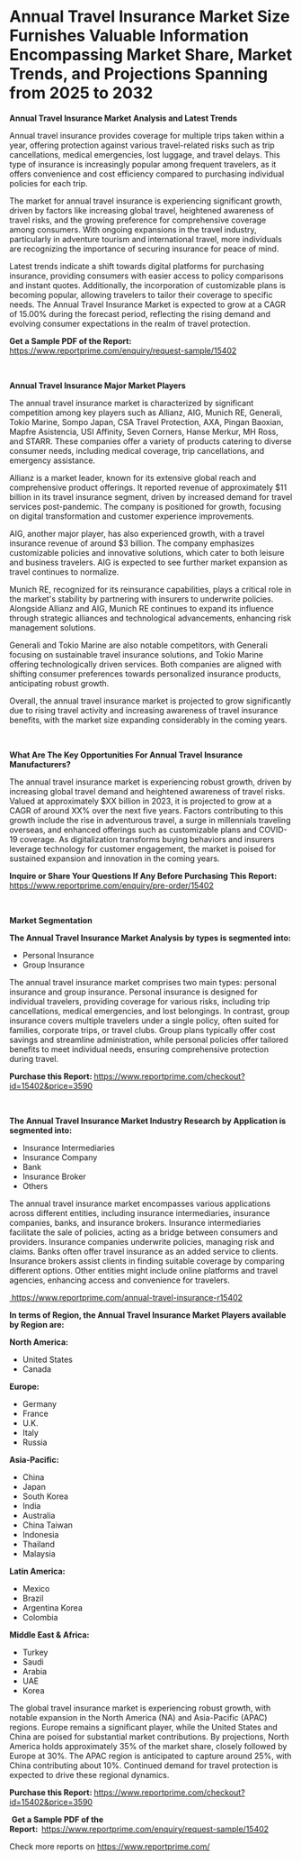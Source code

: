 <p><h1>Annual Travel Insurance Market Size Furnishes Valuable Information Encompassing Market Share, Market Trends, and Projections Spanning from 2025 to 2032</h1></p><p><strong>Annual Travel Insurance Market Analysis and Latest Trends</strong></p>
<p><p>Annual travel insurance provides coverage for multiple trips taken within a year, offering protection against various travel-related risks such as trip cancellations, medical emergencies, lost luggage, and travel delays. This type of insurance is increasingly popular among frequent travelers, as it offers convenience and cost efficiency compared to purchasing individual policies for each trip.</p><p>The market for annual travel insurance is experiencing significant growth, driven by factors like increasing global travel, heightened awareness of travel risks, and the growing preference for comprehensive coverage among consumers. With ongoing expansions in the travel industry, particularly in adventure tourism and international travel, more individuals are recognizing the importance of securing insurance for peace of mind.</p><p>Latest trends indicate a shift towards digital platforms for purchasing insurance, providing consumers with easier access to policy comparisons and instant quotes. Additionally, the incorporation of customizable plans is becoming popular, allowing travelers to tailor their coverage to specific needs. The Annual Travel Insurance Market is expected to grow at a CAGR of 15.00% during the forecast period, reflecting the rising demand and evolving consumer expectations in the realm of travel protection.</p></p>
<p><strong>Get a Sample PDF of the Report:&nbsp;</strong> <a href="https://www.reportprime.com/enquiry/request-sample/15402?utm_campaign=3100&utm_medium=2&utm_source=Github&utm_content=ia&utm_term=20032025&utm_id=annual-travel-insurance">https://www.reportprime.com/enquiry/request-sample/15402</a></p>
<p>&nbsp;</p>
<p><strong>Annual Travel Insurance Major Market Players</strong></p>
<p><p>The annual travel insurance market is characterized by significant competition among key players such as Allianz, AIG, Munich RE, Generali, Tokio Marine, Sompo Japan, CSA Travel Protection, AXA, Pingan Baoxian, Mapfre Asistencia, USI Affinity, Seven Corners, Hanse Merkur, MH Ross, and STARR. These companies offer a variety of products catering to diverse consumer needs, including medical coverage, trip cancellations, and emergency assistance.</p><p>Allianz is a market leader, known for its extensive global reach and comprehensive product offerings. It reported revenue of approximately $11 billion in its travel insurance segment, driven by increased demand for travel services post-pandemic. The company is positioned for growth, focusing on digital transformation and customer experience improvements.</p><p>AIG, another major player, has also experienced growth, with a travel insurance revenue of around $3 billion. The company emphasizes customizable policies and innovative solutions, which cater to both leisure and business travelers. AIG is expected to see further market expansion as travel continues to normalize.</p><p>Munich RE, recognized for its reinsurance capabilities, plays a critical role in the market's stability by partnering with insurers to underwrite policies. Alongside Allianz and AIG, Munich RE continues to expand its influence through strategic alliances and technological advancements, enhancing risk management solutions.</p><p>Generali and Tokio Marine are also notable competitors, with Generali focusing on sustainable travel insurance solutions, and Tokio Marine offering technologically driven services. Both companies are aligned with shifting consumer preferences towards personalized insurance products, anticipating robust growth.</p><p>Overall, the annual travel insurance market is projected to grow significantly due to rising travel activity and increasing awareness of travel insurance benefits, with the market size expanding considerably in the coming years.</p></p>
<p>&nbsp;</p>
<p><strong>What Are The Key Opportunities For Annual Travel Insurance Manufacturers?</strong></p>
<p><p>The annual travel insurance market is experiencing robust growth, driven by increasing global travel demand and heightened awareness of travel risks. Valued at approximately $XX billion in 2023, it is projected to grow at a CAGR of around XX% over the next five years. Factors contributing to this growth include the rise in adventurous travel, a surge in millennials traveling overseas, and enhanced offerings such as customizable plans and COVID-19 coverage. As digitalization transforms buying behaviors and insurers leverage technology for customer engagement, the market is poised for sustained expansion and innovation in the coming years.</p></p>
<p><strong>Inquire or Share Your Questions If Any Before Purchasing This Report:</strong> <a href="https://www.reportprime.com/enquiry/pre-order/15402?utm_campaign=3100&utm_medium=2&utm_source=Github&utm_content=ia&utm_term=20032025&utm_id=annual-travel-insurance">https://www.reportprime.com/enquiry/pre-order/15402</a></p>
<p>&nbsp;</p>
<p><strong>Market Segmentation</strong></p>
<p><strong>The Annual Travel Insurance Market Analysis by types is segmented into:</strong></p>
<p><ul><li>Personal Insurance</li><li>Group Insurance</li></ul></p>
<p><p>The annual travel insurance market comprises two main types: personal insurance and group insurance. Personal insurance is designed for individual travelers, providing coverage for various risks, including trip cancellations, medical emergencies, and lost belongings. In contrast, group insurance covers multiple travelers under a single policy, often suited for families, corporate trips, or travel clubs. Group plans typically offer cost savings and streamline administration, while personal policies offer tailored benefits to meet individual needs, ensuring comprehensive protection during travel.</p></p>
<p><strong>Purchase this Report:&nbsp;</strong><a href="https://www.reportprime.com/checkout?id=15402&price=3590&utm_campaign=3100&utm_medium=2&utm_source=Github&utm_content=ia&utm_term=20032025&utm_id=annual-travel-insurance">https://www.reportprime.com/checkout?id=15402&price=3590</a></p>
<p>&nbsp;</p>
<p><strong>The Annual Travel Insurance Market Industry Research by Application is segmented into:</strong></p>
<p><ul><li>Insurance Intermediaries</li><li>Insurance Company</li><li>Bank</li><li>Insurance Broker</li><li>Others</li></ul></p>
<p><p>The annual travel insurance market encompasses various applications across different entities, including insurance intermediaries, insurance companies, banks, and insurance brokers. Insurance intermediaries facilitate the sale of policies, acting as a bridge between consumers and providers. Insurance companies underwrite policies, managing risk and claims. Banks often offer travel insurance as an added service to clients. Insurance brokers assist clients in finding suitable coverage by comparing different options. Other entities might include online platforms and travel agencies, enhancing access and convenience for travelers.</p></p>
<p><a href="https://www.reportprime.com/annual-travel-insurance-r15402?utm_campaign=3100&utm_medium=2&utm_source=Github&utm_content=ia&utm_term=20032025&utm_id=annual-travel-insurance">&nbsp;https://www.reportprime.com/annual-travel-insurance-r15402</a></p>
<p><strong>In terms of Region, the Annual Travel Insurance Market Players available by Region are:</strong></p>
<p>
    <p> <strong> North America: </strong>
        <ul>
            <li>United States</li>
            <li>Canada</li>
        </ul>
        </p> 
    <p> <strong> Europe: </strong>
        <ul>
            <li>Germany</li>
            <li>France</li>
            <li>U.K.</li>
            <li>Italy</li>
            <li>Russia</li>
        </ul>
        </p> 
    <p> <strong> Asia-Pacific: </strong>
        <ul>
            <li>China</li>
            <li>Japan</li>
            <li>South Korea</li>
            <li>India</li>
            <li>Australia</li>
            <li>China Taiwan</li>
            <li>Indonesia</li>
            <li>Thailand</li>
            <li>Malaysia</li>
        </ul>
        </p> 
    <p> <strong> Latin America: </strong>
        <ul>
            <li>Mexico</li>
            <li>Brazil</li>
            <li>Argentina Korea</li>
            <li>Colombia</li>
        </ul>
        </p> 
    <p> <strong> Middle East & Africa: </strong>
        <ul>
            <li>Turkey</li>
            <li>Saudi</li>
            <li>Arabia</li>
            <li>UAE</li>
            <li>Korea</li>
        </ul>
    </p>
    </p>
<p><p>The global travel insurance market is experiencing robust growth, with notable expansion in the North America (NA) and Asia-Pacific (APAC) regions. Europe remains a significant player, while the United States and China are poised for substantial market contributions. By projections, North America holds approximately 35% of the market share, closely followed by Europe at 30%. The APAC region is anticipated to capture around 25%, with China contributing about 10%. Continued demand for travel protection is expected to drive these regional dynamics.</p></p>
<p><strong>Purchase this Report: </strong><a href="https://www.reportprime.com/checkout?id=15402&price=3590&utm_campaign=3100&utm_medium=2&utm_source=Github&utm_content=ia&utm_term=20032025&utm_id=annual-travel-insurance">https://www.reportprime.com/checkout?id=15402&price=3590</a></p>
<p>&nbsp;<strong>Get a Sample PDF of the Report:&nbsp;&nbsp;</strong><a href="https://www.reportprime.com/enquiry/request-sample/15402?utm_campaign=3100&utm_medium=2&utm_source=Github&utm_content=ia&utm_term=20032025&utm_id=annual-travel-insurance">https://www.reportprime.com/enquiry/request-sample/15402</a></p>
<p><strong></strong></p>
<p>Check more reports on <a href="https://www.reportprime.com/?utm_campaign=3100&utm_medium=2&utm_source=Github&utm_content=ia&utm_term=20032025&utm_id=annual-travel-insurance">https://www.reportprime.com/</a></p>